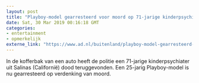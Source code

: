 ```yaml
---
layout: post
title: "Playboy-model gearresteerd voor moord op 71-jarige kinderpsychiater"
date: Sat, 30 Mar 2019 00:16:18 GMT
categories: 
- entertainment 
- opmerkelijk 
externe_link: "https://www.ad.nl/buitenland/playboy-model-gearresteerd-voor-moord-op-71-jarige-kinderpsychiater~a7e5181b/"
---
```


In de kofferbak van een auto heeft de politie een 71-jarige kinderpsychiater uit Salinas (Californië) dood teruggevonden. Een 25-jarig Playboy-model is nu gearresteerd op verdenking van moord.
